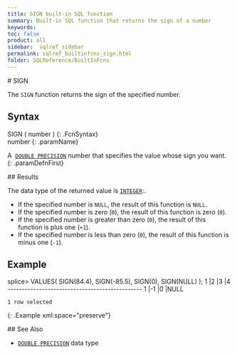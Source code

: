 ```yaml
---
title: SIGN built-in SQL function
summary: Built-in SQL function that returns the sign of a number
keywords:
toc: false
product: all
sidebar:  sqlref_sidebar
permalink: sqlref_builtinfcns_sign.html
folder: SQLReference/BuiltInFcns
---
```

<section>
<div class="TopicContent" data-swiftype-index="true" markdown="1">
# SIGN

The `SIGN` function returns the sign of the specified number.

## Syntax

<div class="fcnWrapperWide" markdown="1">
    SIGN ( number )
{: .FcnSyntax}

</div>
<div class="paramList" markdown="1">
number
{: .paramName}

A &nbsp;[`DOUBLE PRECISION`](sqlref_datatypes_doubleprecision.html) number
that specifies the value whose sign you want.
{: .paramDefnFirst}

</div>
## Results

The data type of the returned value is
[`INTEGER`](sqlref_builtinfcns_integer.html):.

* If the specified number is `NULL`, the result of this function is
  `NULL`.
* If the specified number is zero (`0`), the result of this function is
  zero (`0`).
* If the specified number is greater than zero (`0`), the result of this
  function is plus one (`+1`).
* If the specified number is less than zero (`0`), the result of this
  function is minus one (`-1`).

## Example

<div class="preWrapper" markdown="1">
    splice> VALUES( SIGN(84.4), SIGN(-85.5), SIGN(0), SIGN(NULL) );
    1          |2          |3          |4
    -----------------------------------------------
    1          |-1         |0          |NULL
    
    1 row selected
{: .Example xml:space="preserve"}

</div>
## See Also

* [`DOUBLE PRECISION`](sqlref_datatypes_doubleprecision.html) data type

</div>
</section>

